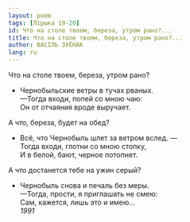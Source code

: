 ```yaml
---
layout: poem
tags: [Лірыка 19-20]
id: Что на столе твоем, береза, утром рано?...
title: Что на столе твоем, береза, утром рано?...
author: ВАСІЛЬ ЗУЁНАК
lang: ru
---
```



Что на столе твоем, береза, утром рано?
- Чернобыльские ветры в тучах рваных.  
—Тогда входи, попей со мною чаю:  
Он от отчаяния вроде выручает.  

А что, береза, будет на обед?  
- Всё, что Чернобыль шлет за ветром вслед. —  
Тогда входи, глотни со мною стопку,  
И в белой, бают, черное потопнет.  

А что достанется тебе на ужин серый?  
- Чернобыль снова и печаль без меры.  
—Тогда, прости, я приглашать не смею:  
Сам, кажется, лишь это и имею...  
*1991*  
